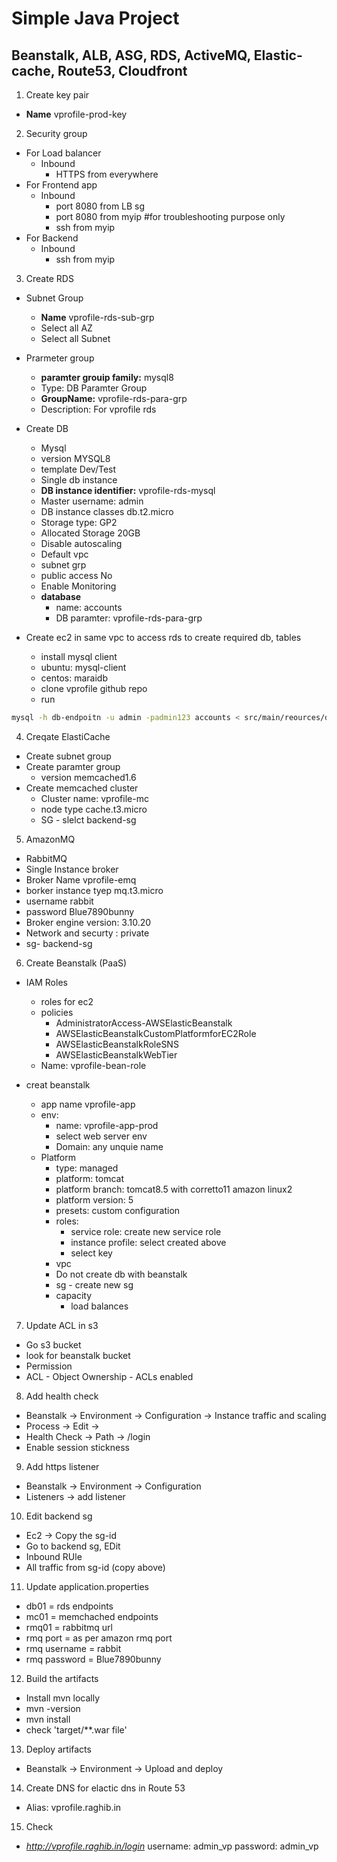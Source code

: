 # Simple Java Project
## Beanstalk, ALB, ASG, RDS, ActiveMQ, Elastic-cache, Route53, Cloudfront

1. Create key pair
- **Name** vprofile-prod-key

2. Security group
- For Load balancer
    - Inbound
        - HTTPS from everywhere
- For Frontend app
    - Inbound
        - port 8080 from LB sg
        - port 8080 from myip #for troubleshooting purpose only
        - ssh from myip
- For Backend
    - Inbound
        - ssh from myip

3. Create RDS
- Subnet Group
    - **Name** vprofile-rds-sub-grp
    - Select all AZ
    - Select all Subnet
- Prarmeter group
    - **paramter grouip family:** mysql8
    - Type: DB Paramter Group
    - **GroupName:** vprofile-rds-para-grp
    - Description: For vprofile rds
- Create DB
    - Mysql
    - version MYSQL8
    - template Dev/Test
    - Single db instance
    - **DB instance identifier:** vprofile-rds-mysql
    - Master username: admin
    - DB instance classes db.t2.micro
    - Storage type: GP2
    - Allocated Storage 20GB
    - Disable autoscaling
    - Default vpc
    - subnet grp
    - public access No
    - Enable Monitoring
    - **database**
        - name: accounts
        - DB paramter: vprofile-rds-para-grp

- Create ec2 in same vpc to access rds to create required db, tables
     - install mysql client
     - ubuntu: mysql-client 
     - centos: maraidb
     - clone vprofile github repo
     - run 
```sh
mysql -h db-endpoitn -u admin -padmin123 accounts < src/main/reources/db_backup.sql
```

4. Creqate ElastiCache
- Create subnet group
- Create paramter group
    - version memcached1.6
- Create memcached cluster
    - Cluster name: vprofile-mc
    - node type cache.t3.micro
    - SG - slelct backend-sg


5. AmazonMQ
- RabbitMQ
- Single Instance broker
- Broker Name vprofile-emq
- borker instance tyep mq.t3.micro
- username rabbit
- password Blue7890bunny
- Broker engine version: 3.10.20
- Network and securty : private
- sg- backend-sg

     
6. Create Beanstalk (PaaS)
- IAM Roles
    - roles for ec2
    - policies
        - AdministratorAccess-AWSElasticBeanstalk
        - AWSElasticBeanstalkCustomPlatformforEC2Role
        - AWSElasticBeanstalkRoleSNS
        - AWSElasticBeanstalkWebTier
    - Name: vprofile-bean-role
- creat beanstalk 
    
    - app name vprofile-app
    - env: 
        - name: vprofile-app-prod
        - select web server env
        - Domain: any unquie name
    - Platform
        - type: managed
        - platform: tomcat
        - platform branch: tomcat8.5 with corretto11 amazon linux2
        - platform version: 5
        - presets: custom configuration
        - roles:
            - service role: create new service role
            - instance profile: select created above
            - select key
        - vpc
        - Do not create db with beanstalk
        - sg - create new sg
        - capacity
            - load balances

7. Update ACL in s3
- Go s3 bucket
- look for beanstalk bucket
- Permission
- ACL - Object Ownership - ACLs enabled

8. Add health check
- Beanstalk -> Environment -> Configuration -> Instance traffic and scaling
- Process -> Edit -> 
- Health Check -> Path -> /login
- Enable session stickness

9. Add https listener
- Beanstalk -> Environment -> Configuration
- Listeners -> add listener

10. Edit backend sg
- Ec2 -> Copy the sg-id
- Go to backend sg, EDit
- Inbound RUle
- All traffic from sg-id (copy above)

11. Update application.properties
- db01 = rds endpoints
- mc01 = memchached endpoints
- rmq01 = rabbitmq url
- rmq port = as per amazon rmq port
- rmq username = rabbit
- rmq password = Blue7890bunny

12. Build the artifacts
- Install mvn locally
- mvn -version
- mvn install
- check 'target/**.war file'

13. Deploy artifacts
- Beanstalk -> Environment -> Upload and deploy

14. Create DNS for elactic dns in Route 53
- Alias: vprofile.raghib.in

15. Check 
- *http://vprofile.raghib.in/login*
username: admin_vp
password: admin_vp